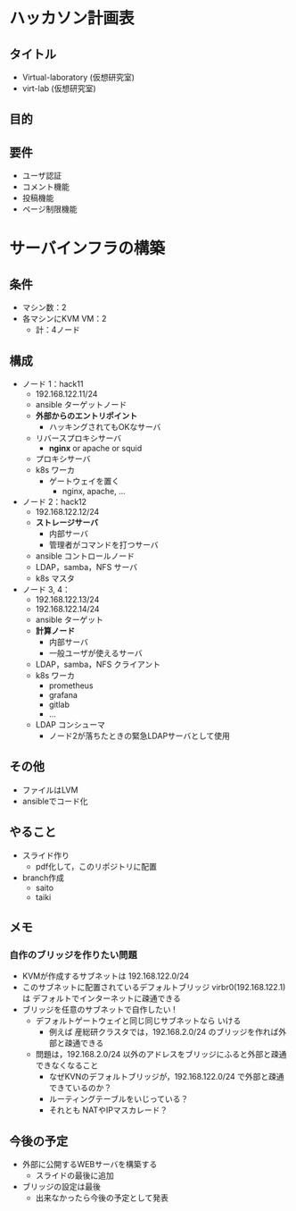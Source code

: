 # ハッカソン計画表

## タイトル
- Virtual-laboratory (仮想研究室)
- virt-lab (仮想研究室)

## 目的


## 要件
- ユーザ認証
- コメント機能
- 投稿機能
- ページ制限機能

# サーバインフラの構築
## 条件
- マシン数：2
- 各マシンにKVM VM：2
    - 計：4ノード

## 構成
- ノード 1：hack11
    - 192.168.122.11/24
    - ansible ターゲットノード
    - **外部からのエントリポイント**
        - ハッキングされてもOKなサーバ
    - リバースプロキシサーバ
        - **nginx** or apache or squid
    - プロキシサーバ
    - k8s ワーカ
        - ゲートウェイを置く
            - nginx, apache, ...
- ノード 2：hack12
    - 192.168.122.12/24
    - **ストレージサーバ**
        - 内部サーバ
        - 管理者がコマンドを打つサーバ
    - ansible コントロールノード
    - LDAP，samba，NFS サーバ
    - k8s マスタ
- ノード 3, 4：
    - 192.168.122.13/24
    - 192.168.122.14/24
    - ansible ターゲット
    - **計算ノード**
        - 内部サーバ
        - 一般ユーザが使えるサーバ
    - LDAP，samba，NFS クライアント
    - k8s ワーカ
        - prometheus
        - grafana
        - gitlab
        - ...
    - LDAP コンシューマ
        - ノード2が落ちたときの緊急LDAPサーバとして使用
## その他
- ファイルはLVM
- ansibleでコード化


## やること
- スライド作り
    - pdf化して，このリポジトリに配置
- branch作成
    - saito
    - taiki

## メモ
### 自作のブリッジを作りたい問題
- KVMが作成するサブネットは 192.168.122.0/24
- このサブネットに配置されているデフォルトブリッジ virbr0(192.168.122.1)は
    デフォルトでインターネットに疎通できる
- ブリッジを任意のサブネットで自作したい !
    - デフォルトゲートウェイと同じ同じサブネットなら いける
        - 例えば 産総研クラスタでは，192.168.2.0/24 のブリッジを作れば外部と疎通できる
    - 問題は，192.168.2.0/24 以外のアドレスをブリッジにふると外部と疎通できなくなること
        - なぜKVNのデフォルトブリッジが，192.168.122.0/24 で外部と疎通できているのか？
        - ルーティングテーブルをいじっている？
        - それとも NATやIPマスカレード？

## 今後の予定
- 外部に公開するWEBサーバを構築する
    - スライドの最後に追加
- ブリッジの設定は最後
    - 出来なかったら今後の予定として発表